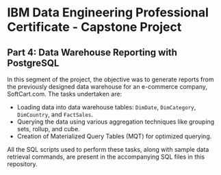 # IBM Data Engineering Professional Certificate - Capstone Project
## Part 4: Data Warehouse Reporting with PostgreSQL

In this segment of the project, the objective was to generate reports from the previously designed data warehouse for an e-commerce company, SoftCart.com. The tasks undertaken are:

- Loading data into data warehouse tables: `DimDate`, `DimCategory`, `DimCountry`, and `FactSales`.
- Querying the data using various aggregation techniques like grouping sets, rollup, and cube.
- Creation of Materialized Query Tables (MQT) for optimized querying.

All the SQL scripts used to perform these tasks, along with sample data retrieval commands, are present in the accompanying SQL files in this repository.
